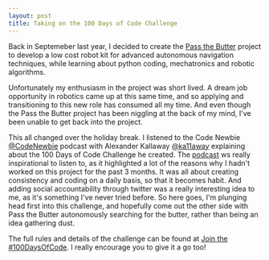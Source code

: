 ```yaml
---
layout: post
title: Taking on the 100 Days of Code Challenge
---
```


Back in Septemeber last year, I decided to create the [Pass the Butter](https://github.com/robolity/pass-the-butter/) project to develop a low cost robot kit for advanced autonomous navigation techniques, while learning about python coding, mechatronics and robotic algorithms. 

Unfortunately my enthusiasm in the project was short lived. A dream job opportunity in robotics came up at this same time, and so applying and transitioning to this new role has consumed all my time. And even though the Pass the Butter project has been niggling at the back of my mind, I've been unable to get back into the project. 

This all changed over the holiday break. I listened to the Code Newbie [@CodeNewbie](https://twitter.com/CodeNewbies) podcast with Alexander Kallaway [@ka11away](https://twitter.com/ka11away) explaining about the 100 Days of Code Challenge he created. The [podcast](http://www.codenewbie.org/podcast/100-days-of-code) ws really inspirational to listen to, as it highlighted a lot of the reasons why I hadn't worked on this project for the past 3 months. It was all about creating consistency and coding on a daily basis, so that it becomes habit. And adding social accountability through twitter was a really interesting idea to me, as it's something I've never tried before. So here goes, I'm plunging head first into this challenge, and hopefully come out the other side with Pass the Butter autonomously searching for the butter, rather than being an idea gathering dust.

The full rules and details of the challenge can be found at [Join the #100DaysOfCode](https://medium.freecodecamp.com/join-the-100daysofcode-556ddb4579e4#.52dtn5xbq). I really encourage you to give it a go too!

